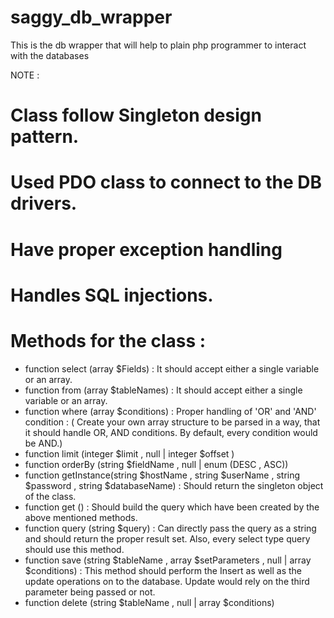 saggy_db_wrapper
================

This is the db wrapper that will help to plain php programmer to interact with the databases


NOTE :
# Class  follow Singleton design pattern.
# Used PDO class to connect to the DB drivers.
# Have proper exception handling
# Handles SQL injections.

# Methods for the class :
 - function select (array $Fields)
         : It should accept either a single variable or an array.
 - function from (array $tableNames)
         : It should accept either a single variable or an array.
 - function where (array $conditions)
         : Proper handling of 'OR' and 'AND' condition
         : ( Create your own array structure to be parsed in a way, that it should handle OR, AND conditions. By default, every condition would be AND.)
 - function limit (integer $limit , null | integer $offset )
 - function orderBy (string $fieldName , null | enum (DESC , ASC))
 - function getInstance(string $hostName , string $userName , string $password , string $databaseName)
        : Should return the singleton object of the class.
 - function get ()
        : Should build the query which have been created by the above mentioned methods.
 - function query (string $query)
        : Can directly pass the query as a string and should return the proper result set. Also, every select type query should use this method.
 - function save (string $tableName , array $setParameters , null | array $conditions)
       : This method should perform the Insert as well as the update operations on to the database. Update would rely on the third parameter being passed or not.
 - function delete (string $tableName , null | array $conditions)


